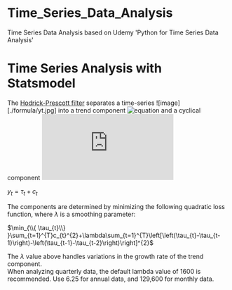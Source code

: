 # Time_Series_Data_Analysis
Time Series Data Analysis based on Udemy 'Python for Time Series Data Analysis'

# Time Series Analysis with Statsmodel
The <a href='https://en.wikipedia.org/wiki/Hodrick%E2%80%93Prescott_filter'>Hodrick-Prescott filter</a> separates a time-series  ![image][./formula/yt.jpg]
 into a trend component ![equation](https://bit.ly/2LN76tC) and a cyclical component ![equation](http://www.sciweavers.org/tex2img.php?eq=c_%7Bt%7D%20&bc=White&fc=Black&im=jpg&fs=12&ff=arev&edit=0)

$y_t = \tau_t + c_t$

The components are determined by minimizing the following quadratic loss function, where $\lambda$ is a smoothing parameter:

$\min_{\\{ \tau_{t}\\} }\sum_{t=1}^{T}c_{t}^{2}+\lambda\sum_{t=1}^{T}\left[\left(\tau_{t}-\tau_{t-1}\right)-\left(\tau_{t-1}-\tau_{t-2}\right)\right]^{2}$


The $\lambda$ value above handles variations in the growth rate of the trend component.<br>When analyzing quarterly data, the default lambda value of 1600 is recommended. Use 6.25 for annual data, and 129,600 for monthly data.
